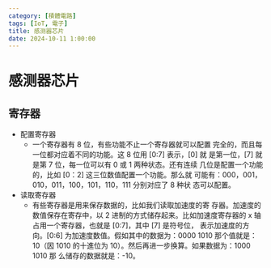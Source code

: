 ```yaml
---
category: [積體電路]
tags: [IoT, 電子]
title: 感测器芯片
date: 2024-10-11 1:00:00
---
```


<style>
  table {
    width: 100%
    }
  td {
    vertical-align: center;
    text-align: center;
  }
  table.inputT{
    margin: 10px;
    width: auto;
    margin-left: auto;
    margin-right: auto;
    border: none;
  }
  input{
    text-align: center;
    padding: 0px 10px;
  }
  iframe{
    width: 100%;
    display: block;
    border-style:none;
  }
</style>

# 感测器芯片

## 寄存器

 - 配置寄存器
    - 一个寄存器有 8 位，有些功能不止一个寄存器就可以配置 完全的，而且每一位都对应着不同的功能。这 8 位用 [0:7] 表示，[0] 就 是第一位，[7] 就是第 7 位，每一位可以有 0 或 1 两种状态。还有连续 几位是配置一个功能的，比如 [0：2] 这三位数值配置一个功能。那么就 可能有：000，001，010，011，100，101，110，111 分别对应了 8 种状 态可以配置。
 - 读取寄存器
    - 有些寄存器是用来保存数据的，比如我们读取加速度的寄 存器。加速度的数值保存在寄存中，以 2 进制的方式储存起来。比如加速度寄存器的 x 轴占用一个寄存器，也就是 [0:7]，其中 [7] 是符号位， 表示加速度的方向。[0:6] 为加速度数值。假如其中的数据为：0000 1010 那个值就是：10（因 1010 的十進位为 10）。然后再进一步换算。如果数据为：1000 1010 那 么储存的数据就是：-10。
